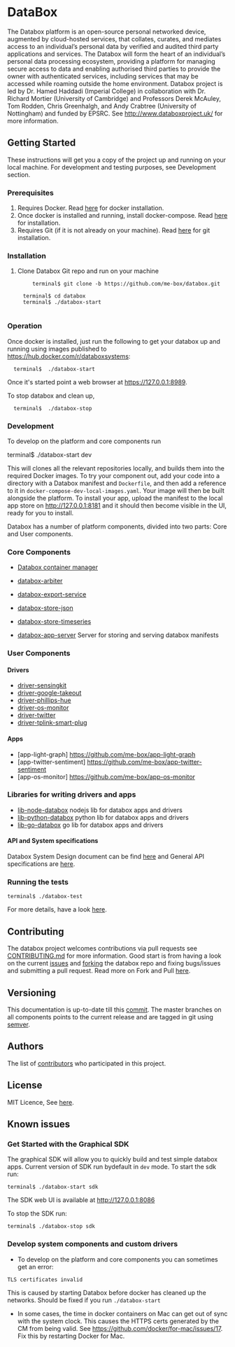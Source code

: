 # DataBox
The Databox platform is an open-source personal networked device, augmented by cloud-hosted services, that collates, curates, and mediates access to an individual’s personal data by verified and audited third party applications and services. The Databox will form the heart of an individual’s personal data processing ecosystem, providing a platform for managing secure access to data and enabling authorised third parties to provide the owner with authenticated services, including services that may be accessed while roaming outside the home environment. Databox project is led by Dr. Hamed Haddadi (Imperial College) in collaboration with Dr. Richard Mortier (University of Cambridge) and Professors Derek McAuley, Tom Rodden, Chris Greenhalgh, and Andy Crabtree (University of Nottingham) and funded by EPSRC. See http://www.databoxproject.uk/ for more information.

## Getting Started

These instructions will get you a copy of the project up and running on your local machine. For development and testing purposes, see Development section.

### Prerequisites

1) Requires Docker. Read [here](https://docs.docker.com/engine/installation/) for docker installation.
2) Once docker is installed and running, install  docker-compose. Read [here](https://docs.docker.com/compose/install/) for installation. 
3) Requires Git (if it is not already on your machine). Read [here](https://git-scm.com/book/en/v2/Getting-Started-Installing-Git) for git installation.


### Installation
1) Clone Databox Git repo and run on your machine
```
        terminal$ git clone -b https://github.com/me-box/databox.git
```

```
     terminal$ cd databox
     terminal$ ./databox-start
     
```
### Operation

Once docker is installed, just run the following to get your databox up and
running using images published to <https://hub.docker.com/r/databoxsystems>:
```
  terminal$  ./databox-start
```    

Once it's started point a web browser at <https://127.0.0.1:8989>.

To stop databox and clean up,
```
  terminal$  ./databox-stop
``` 
### Development

To develop on the platform and core components run

  terminal$  ./databox-start dev

This will clones all the relevant repositories locally, and builds them into the
required Docker images. To try your component out, add your code into a
directory with a Databox manifest and `Dockerfile`, and then add a reference to
it in `docker-compose-dev-local-images.yaml`. Your image will then be built
alongside the platform. To install your app, upload the manifest to the local
app store on <http://127.0.0.1:8181> and it should then become visible in the
UI, ready for you to install.

Databox has a number of platform components, divided into two parts:  Core and User components.

### Core Components

* [Databox container manager](https://github.com/me-box/core-container-manager)

* [databox-arbiter](https://github.com/me-box/core-arbiter)

* [databox-export-service](https://github.com/me-box/core-export-service)

* [databox-store-json](https://github.com/me-box/store-json)

* [databox-store-timeseries](https://github.com/me-box/store-timeseries)

* [databox-app-server](https://github.com/me-box/platform-app-server) Server for storing and serving databox manifests

### User Components
#### Drivers
* [driver-sensingkit](https://github.com/me-box/driver-sensingkit)
* [driver-google-takeout](https://github.com/me-box/driver-google-takeout)
* [driver-phillips-hue](https://github.com/me-box/driver-phillips-hue)
* [driver-os-monitor](https://github.com/me-box/driver-os-monitor)
* [driver-twitter](https://github.com/me-box/driver-twitter)
* [driver-tplink-smart-plug](https://github.com/me-box/driver-tplink-smart-plug)    
#### Apps 
* [app-light-graph] https://github.com/me-box/app-light-graph
* [app-twitter-sentiment] https://github.com/me-box/app-twitter-sentiment
* [app-os-monitor] https://github.com/me-box/app-os-monitor
                
### Libraries for writing drivers and apps
* [lib-node-databox](https://github.com/me-box/node-databox) nodejs lib for databox apps and drivers
* [lib-python-databox](https://github.com/me-box/lib-python-databox) python lib for databox apps and drivers
* [lib-go-databox](https://github.com/me-box/lib-go-databox) go lib for databox apps and drivers
#### API and System specifications
Databox System Design document can be find [here](./documents/system_overview.md) and General API specifications are [here](./documents/api_specification.md).

### Running the tests

```
terminal$ ./databox-test 

```
For more details, have a look [here](./documents/testing.md).

## Contributing

The databox project welcomes contributions via pull requests see [CONTRIBUTING.md](./documents/CONTRIBUTING.md) for more information. Good start is from having a look on  the current [issues](https://github.com/me-box/databox/issues) and [forking](https://github.com/me-box/databox#fork-destination-box) the databox repo and fixing bugs/issues and submitting a pull request. Read more on Fork and Pull [here](https://help.github.com/articles/fork-a-repo/).

## Versioning

This documentation is up-to-date till this [commit](https://github.com/me-box/databox/tree/a62ed323d98c0a6fd32f020eca9352f8da687c09). The master branches on all components points to the current release and are tagged in git using [semver](http://semver.org/).

## Authors

The list of [contributors](https://github.com/me-box/databox/contributors) who participated in this project.

## License
MIT Licence, See [here](./LICENSE).

## Known issues

### Get Started with the Graphical SDK

The graphical SDK will allow you to quickly build and test simple databox apps. Current version of SDK run bydefault in `dev` mode. To start the sdk run:
```
terminal$ ./databox-start sdk
```        
The SDK web UI is available at http://127.0.0.1:8086

To stop the SDK run: 
```
terminal$ ./databox-stop sdk
```
### Develop system components and custom drivers

*  To develop on the platform and core components you can sometimes get an error:
```
TLS certificates invalid
```
This is caused by starting Databox before docker has cleaned up the networks. 
Should be fixed if you run `./databox-start`

*  In some cases, the time in docker containers on Mac can get out of sync with the system clock. This causes the HTTPS 
   certs generated by the CM from being valid. See https://github.com/docker/for-mac/issues/17. Fix this by restarting Docker for Mac.
